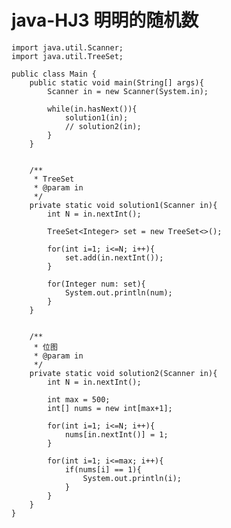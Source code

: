 # java-HJ3 明明的随机数


    import java.util.Scanner;
    import java.util.TreeSet;
    
    public class Main {
        public static void main(String[] args){
            Scanner in = new Scanner(System.in);
    
            while(in.hasNext()){
                solution1(in);
                // solution2(in);
            }
        }
    
    
        /**
         * TreeSet
         * @param in
         */
        private static void solution1(Scanner in){
            int N = in.nextInt();
    
            TreeSet<Integer> set = new TreeSet<>();
    
            for(int i=1; i<=N; i++){
                set.add(in.nextInt());
            }
    
            for(Integer num: set){
                System.out.println(num);
            }
        }
    
    
        /**
         * 位图
         * @param in
         */
        private static void solution2(Scanner in){
            int N = in.nextInt();
    
            int max = 500;
            int[] nums = new int[max+1];
    
            for(int i=1; i<=N; i++){
                nums[in.nextInt()] = 1;
            }
            
            for(int i=1; i<=max; i++){
                if(nums[i] == 1){
                    System.out.println(i);
                }
            }
        }
    }

  

